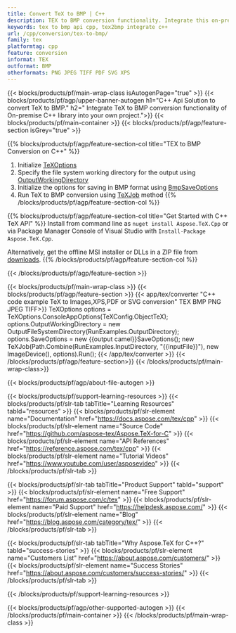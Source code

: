 ```yaml
---
title: Convert TeX to BMP | C++ 
description: TEX to BMP conversion functionality. Integrate this on-premise C++ library into your project or use cross-platform applications to convert TeX to BMP.
keywords: tex to bmp api cpp, tex2bmp integrate c++
url: /cpp/conversion/tex-to-bmp/
family: tex
platformtag: cpp
feature: conversion
informat: TEX
outformat: BMP
otherformats: PNG JPEG TIFF PDF SVG XPS
---
```


{{< blocks/products/pf/main-wrap-class isAutogenPage="true" >}}
{{< blocks/products/pf/agp/upper-banner-autogen h1="C++ Api Solution to convert TeX to BMP." h2=" Integrate TeX to BMP conversion functionality of On-premise C++ library into your own project.">}}
{{< blocks/products/pf/main-container >}}
{{< blocks/products/pf/agp/feature-section isGrey="true" >}}

{{% blocks/products/pf/agp/feature-section-col title="TEX to BMP Conversion on C++" %}}
1. Initialize [TeXOptions](https://reference.aspose.com/tex/cpp/class/aspose.te_x.te_x_options)
2. Specify the file system working directory for the output using [OutputWorkingDirectory](https://reference.aspose.com/tex/cpp/class/aspose.te_x.te_x_options#aa4f4ea6dab7db5ba1b40800495f16f63)
3. Initialize the options for saving in BMP format using [BmpSaveOptions](https://reference.aspose.com/tex/cpp/class/aspose.te_x.presentation.image.bmp_save_options)
4. Run TeX to BMP conversion using [TeXJob](https://reference.aspose.com/tex/cpp/class/aspose.te_x.te_x_job) method
{{% /blocks/products/pf/agp/feature-section-col %}}

{{% blocks/products/pf/agp/feature-section-col title="Get Started with C++ TeX API" %}}
Install from command line as ```nuget install Aspose.TeX.Cpp``` or via Package Manager Console of Visual Studio with ```Install-Package Aspose.TeX.Cpp```.

Alternatively, get the offline MSI installer or DLLs in a ZIP file from [downloads](https://downloads.aspose.com/tex/cpp).
{{% /blocks/products/pf/agp/feature-section-col %}}

{{< /blocks/products/pf/agp/feature-section >}}

{{< blocks/products/pf/main-wrap-class >}}
{{< blocks/products/pf/agp/feature-section >}}
{{< app/tex/converter "C++ code example TeX to Images,XPS,PDF or SVG conversion" TEX BMP PNG JPEG TIFF>}}
TeXOptions options = TeXOptions.ConsoleAppOptions(TeXConfig.ObjectTeX);
options.OutputWorkingDirectory = new OutputFileSystemDirectory(RunExamples.OutputDirectory);
options.SaveOptions = new {{output camel}}SaveOptions();
new TeXJob(Path.Combine(RunExamples.InputDirectory, "{{inputFile}}"), new ImageDevice(), options).Run();
{{< /app/tex/converter >}}
{{< /blocks/products/pf/agp/feature-section>}}
{{< /blocks/products/pf/main-wrap-class>}}

{{< blocks/products/pf/agp/about-file-autogen >}}

{{< blocks/products/pf/support-learning-resources >}}
{{< blocks/products/pf/slr-tab tabTitle="Learning Resources" tabId="resources" >}}
{{< blocks/products/pf/slr-element name="Documentation" href="https://docs.aspose.com/tex/cpp" >}}
{{< blocks/products/pf/slr-element name="Source Code" href="https://github.com/aspose-tex/Aspose.TeX-for-C" >}}
{{< blocks/products/pf/slr-element name="API References" href="https://reference.aspose.com/tex/cpp" >}}
{{< blocks/products/pf/slr-element name="Tutorial Videos" href="https://www.youtube.com/user/asposevideo" >}}
{{< /blocks/products/pf/slr-tab >}}

{{< blocks/products/pf/slr-tab tabTitle="Product Support" tabId="support" >}}
{{< blocks/products/pf/slr-element name="Free Support" href="https://forum.aspose.com/c/tex" >}}
{{< blocks/products/pf/slr-element name="Paid Support" href="https://helpdesk.aspose.com/" >}}
{{< blocks/products/pf/slr-element name="Blog" href="https://blog.aspose.com/category/tex/" >}}
{{< /blocks/products/pf/slr-tab >}}

{{< blocks/products/pf/slr-tab tabTitle="Why Aspose.TeX for C++?" tabId="success-stories" >}}
{{< blocks/products/pf/slr-element name="Customers List" href="https://about.aspose.com/customers/" >}}
{{< blocks/products/pf/slr-element name="Success Stories" href="https://about.aspose.com/customers/success-stories/" >}}
{{< /blocks/products/pf/slr-tab >}}

{{< /blocks/products/pf/support-learning-resources >}}

{{< blocks/products/pf/agp/other-supported-autogen >}}
{{< /blocks/products/pf/main-container >}}
{{< /blocks/products/pf/main-wrap-class >}}

